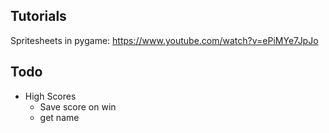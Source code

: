 
## Tutorials
Spritesheets in pygame:
https://www.youtube.com/watch?v=ePiMYe7JpJo

## Todo
- High Scores
  - Save score on win
  - get name
  


